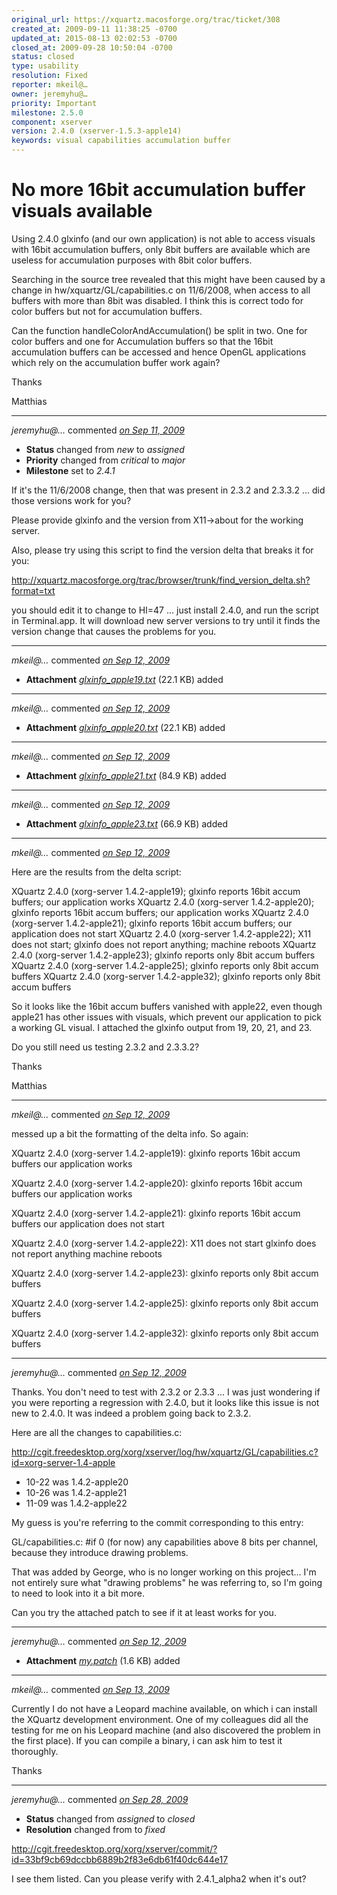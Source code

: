 ```yaml
---
original_url: https://xquartz.macosforge.org/trac/ticket/308
created_at: 2009-09-11 11:38:25 -0700
updated_at: 2015-08-13 02:02:53 -0700
closed_at: 2009-09-28 10:50:04 -0700
status: closed
type: usability
resolution: Fixed
reporter: mkeil@…
owner: jeremyhu@…
priority: Important
milestone: 2.5.0
component: xserver
version: 2.4.0 (xserver-1.5.3-apple14)
keywords: visual capabilities accumulation buffer
---
```


No more 16bit accumulation buffer visuals available
===================================================


Using 2.4.0 glxinfo (and our own application) is not able to access visuals with 16bit accumulation buffers, only 8bit buffers are available which are useless for accumulation purposes with 8bit color buffers.

Searching in the source tree revealed that this might have been caused by a change in hw/xquartz/GL/capabilities.c on 11/6/2008, when access to all buffers with more than 8bit was disabled. I think this is correct todo for color buffers but not for accumulation buffers.

Can the function handleColorAndAccumulation() be split in two. One for color buffers and one for Accumulation buffers so that the 16bit accumulation buffers can be accessed and hence OpenGL applications which rely on the accumulation buffer work again?

Thanks

Matthias



---

*jeremyhu@…* commented *[on Sep 11, 2009](https://xquartz.macosforge.org/trac/ticket/308#comment:1 "September 11, 2009 at 11:37 PM PDT")*

-   **Status** changed from *new* to *assigned*
-   **Priority** changed from *critical* to *major*
-   **Milestone** set to *2.4.1*

If it's the 11/6/2008 change, then that was present in 2.3.2 and 2.3.3.2 ... did those versions work for you?

Please provide glxinfo and the version from X11-&gt;about for the working server.

Also, please try using this script to find the version delta that breaks it for you:

<http://xquartz.macosforge.org/trac/browser/trunk/find_version_delta.sh?format=txt>

you should edit it to change to HI=47 ... just install 2.4.0, and run the script in Terminal.app. It will download new server versions to try until it finds the version change that causes the problems for you.



---

*mkeil@…* commented *[on Sep 12, 2009](https://xquartz.macosforge.org/trac/attachment/ticket/308/glxinfo_apple19.txt "September 12, 2009 at 12:07 PM PDT")*

-   **Attachment** *[glxinfo\_apple19.txt](../attachment/ticket/308/glxinfo_apple19.txt)* (22.1 KB) added



---

*mkeil@…* commented *[on Sep 12, 2009](https://xquartz.macosforge.org/trac/attachment/ticket/308/glxinfo_apple20.txt "September 12, 2009 at 12:07 PM PDT")*

-   **Attachment** *[glxinfo\_apple20.txt](../attachment/ticket/308/glxinfo_apple20.txt)* (22.1 KB) added



---

*mkeil@…* commented *[on Sep 12, 2009](https://xquartz.macosforge.org/trac/attachment/ticket/308/glxinfo_apple21.txt "September 12, 2009 at 12:08 PM PDT")*

-   **Attachment** *[glxinfo\_apple21.txt](../attachment/ticket/308/glxinfo_apple21.txt)* (84.9 KB) added



---

*mkeil@…* commented *[on Sep 12, 2009](https://xquartz.macosforge.org/trac/attachment/ticket/308/glxinfo_apple23.txt "September 12, 2009 at 12:08 PM PDT")*

-   **Attachment** *[glxinfo\_apple23.txt](../attachment/ticket/308/glxinfo_apple23.txt)* (66.9 KB) added



---

*mkeil@…* commented *[on Sep 12, 2009](https://xquartz.macosforge.org/trac/ticket/308#comment:2 "September 12, 2009 at 12:22 PM PDT")*

Here are the results from the delta script:

XQuartz 2.4.0 (xorg-server 1.4.2-apple19); glxinfo reports 16bit accum buffers; our application works
XQuartz 2.4.0 (xorg-server 1.4.2-apple20); glxinfo reports 16bit accum buffers; our application works
XQuartz 2.4.0 (xorg-server 1.4.2-apple21); glxinfo reports 16bit accum buffers; our application does not start
XQuartz 2.4.0 (xorg-server 1.4.2-apple22); X11 does not start; glxinfo does not report anything; machine reboots
XQuartz 2.4.0 (xorg-server 1.4.2-apple23); glxinfo reports only 8bit accum buffers
XQuartz 2.4.0 (xorg-server 1.4.2-apple25); glxinfo reports only 8bit accum buffers
XQuartz 2.4.0 (xorg-server 1.4.2-apple32); glxinfo reports only 8bit accum buffers

So it looks like the 16bit accum buffers vanished with apple22, even though apple21 has other issues with visuals, which prevent our application to pick a working GL visual.
I attached the glxinfo output from 19, 20, 21, and 23.

Do you still need us testing 2.3.2 and 2.3.3.2?

Thanks

Matthias



---

*mkeil@…* commented *[on Sep 12, 2009](https://xquartz.macosforge.org/trac/ticket/308#comment:3 "September 12, 2009 at 12:28 PM PDT")*

messed up a bit the formatting of the delta info. So again:

XQuartz 2.4.0 (xorg-server 1.4.2-apple19):
glxinfo reports 16bit accum buffers
our application works

XQuartz 2.4.0 (xorg-server 1.4.2-apple20):
glxinfo reports 16bit accum buffers
our application works

XQuartz 2.4.0 (xorg-server 1.4.2-apple21):
glxinfo reports 16bit accum buffers
our application does not start

XQuartz 2.4.0 (xorg-server 1.4.2-apple22):
X11 does not start
glxinfo does not report anything
machine reboots

XQuartz 2.4.0 (xorg-server 1.4.2-apple23):
glxinfo reports only 8bit accum buffers

XQuartz 2.4.0 (xorg-server 1.4.2-apple25):
glxinfo reports only 8bit accum buffers

XQuartz 2.4.0 (xorg-server 1.4.2-apple32):
glxinfo reports only 8bit accum buffers



---

*jeremyhu@…* commented *[on Sep 12, 2009](https://xquartz.macosforge.org/trac/ticket/308#comment:4 "September 12, 2009 at 12:57 PM PDT")*

Thanks. You don't need to test with 2.3.2 or 2.3.3 ... I was just wondering if you were reporting a regression with 2.4.0, but it looks like this issue is not new to 2.4.0. It was indeed a problem going back to 2.3.2.

Here are all the changes to capabilities.c:

<http://cgit.freedesktop.org/xorg/xserver/log/hw/xquartz/GL/capabilities.c?id=xorg-server-1.4-apple>

-   10-22 was 1.4.2-apple20
-   10-26 was 1.4.2-apple21
-   11-09 was 1.4.2-apple22

My guess is you're referring to the commit corresponding to this entry:

GL/capabilities.c: \#if 0 (for now) any capabilities above 8 bits per channel, because they introduce drawing problems.

That was added by George, who is no longer working on this project... I'm not entirely sure what "drawing problems" he was referring to, so I'm going to need to look into it a bit more.

Can you try the attached patch to see if it at least works for you.



---

*jeremyhu@…* commented *[on Sep 12, 2009](https://xquartz.macosforge.org/trac/attachment/ticket/308/my.patch "September 12, 2009 at 12:58 PM PDT")*

-   **Attachment** *[my.patch](../attachment/ticket/308/my.patch)* (1.6 KB) added



---

*mkeil@…* commented *[on Sep 13, 2009](https://xquartz.macosforge.org/trac/ticket/308#comment:5 "September 13, 2009 at 10:33 AM PDT")*

Currently I do not have a Leopard machine available, on which i can install the XQuartz development environment. One of my colleagues did all the testing for me on his Leopard machine (and also discovered the problem in the first place). If you can compile a binary, i can ask him to test it thoroughly.

Thanks



---

*jeremyhu@…* commented *[on Sep 28, 2009](https://xquartz.macosforge.org/trac/ticket/308#comment:6 "September 28, 2009 at 10:50 AM PDT")*

-   **Status** changed from *assigned* to *closed*
-   **Resolution** changed from to *fixed*

<http://cgit.freedesktop.org/xorg/xserver/commit/?id=33bf9cb69dccbb6889b2f83e6db61f40dc644e17>

I see them listed. Can you please verify with 2.4.1\_alpha2 when it's out?



